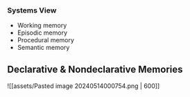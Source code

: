 ### Systems View

- Working memory
- Episodic memory
- Procedural memory
- Semantic memory

## Declarative & Nondeclarative Memories

![[assets/Pasted image 20240514000754.png | 600]]